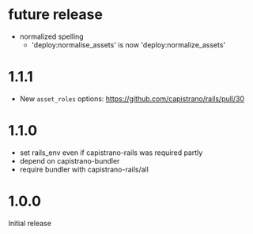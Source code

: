 # future release

* normalized spelling
  * 'deploy:normalise_assets' is now 'deploy:normalize_assets'

# 1.1.1

* New `asset_roles` options: https://github.com/capistrano/rails/pull/30

# 1.1.0

* set rails_env even if capistrano-rails was required partly
* depend on capistrano-bundler
* require bundler with capistrano-rails/all

# 1.0.0

Initial release

